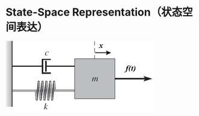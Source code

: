 # State-Space Representation（状态空间表达）

![image-20241122002954854](Advanced控制理论.assets/image-20241122002954854.png)


